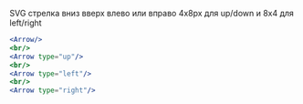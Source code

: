 SVG стрелка вниз вверх влево или вправо 4x8px для up/down и 8x4 для left/right

```jsx
<Arrow/>
<br/>
<Arrow type="up"/>
<br/>
<Arrow type="left"/>
<br/>
<Arrow type="right"/>
```

